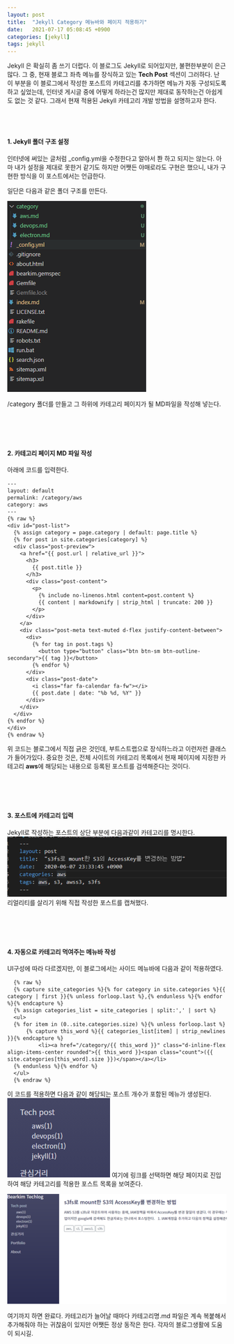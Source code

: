 ```yaml
---
layout: post
title:  "Jekyll Category 메뉴바와 페이지 적용하기"
date:   2021-07-17 05:08:45 +0900
categories: [jekyll]
tags: jekyll
---
```


Jekyll 은 확실히 좀 쓰기 더럽다. 이 블로그도 Jekyll로 되어있지만, 불편한부분이 은근 많다. 그 중, 현재 블로그 좌측 메뉴를 장식하고 있는 **Tech Post** 섹션이 그러하다. 
난 이 부분을 이 블로그에서 작성한 포스트의 카테고리를 추가하면 메뉴가 자동 구성되도록 하고 싶었는데, 인터넷 게시글 중에 어떻게 하라는건 많지만 제대로 동작하는건 아쉽게도 없는 것 같다. 그래서 현재 적용된 Jekyll 카테고리 개발 방법을 설명하고자 한다.

  
## &nbsp;
#### 1. Jekyll 폴더 구조 설정

인터넷에 써있는 글처럼 _config.yml을 수정한다고 알아서 쫜 하고 되지는 않는다.
아마 내가 설정을 제대로 못한거 같기도 하지만 어쨋든 야매로라도 구현은 했으니, 내가 구현한 방식을 이 포스트에서는 언급한다.

일단은 다음과 같은 폴더 구조를 만든다.

![category 폴더 구조](/assets/posts/2021-07-17/01.png)

/category 폴더를 만들고 그 하위에 카테고리 페이지가 될 MD파일을 작성해 넣는다.

# &nbsp;
#### 2. 카테고리 페이지 MD 파일 작성

아래에 코드를 입력한다.
```
---
layout: default
permalink: /category/aws
category: aws
---
{% raw %}
<div id="post-list">
  {% assign category = page.category | default: page.title %}
  {% for post in site.categories[category] %}
  <div class="post-preview">
    <a href="{{ post.url | relative_url }}">
      <h3>
        {{ post.title }}
      </h3>
      <div class="post-content">
        <p>
          {% include no-linenos.html content=post.content %}
          {{ content | markdownify | strip_html | truncate: 200 }}
        </p> 
      </div>
    </a>
    <div class="post-meta text-muted d-flex justify-content-between">
      <div>
        {% for tag in post.tags %}
          <button type="button" class="btn btn-sm btn-outline-secondary">{{ tag }}</button>
        {% endfor %}
      </div>
      <div class="post-date">
        <i class="far fa-calendar fa-fw"></i>
        {{ post.date | date: "%b %d, %Y" }}
      </div>
    </div>
  </div> 
{% endfor %}
</div>
{% endraw %}
```

위 코드는 블로그에서 직접 긁은 것인데, 부트스트랩으로 장식하느라고 이런저런 클래스가 들어가있다. 중요한 것은, 전체 사이트의 카테고리 목록에서 현재 페이지에 지정한 카테고리 **aws**에 해당되는 내용으로 등록된 포스트를 검색해준다는 것이다.

# &nbsp;
#### 3. 포스트에 카테고리 입력
Jekyll로 작성하는 포스트의 상단 부분에 다음과같이 카테고리를 명시한다.
![post 상단 카테고리 입력](/assets/posts/2021-07-17/02.png)
리얼리티를 살리기 위해 직접 작성한 포스트를 캡쳐했다.


# &nbsp;
#### 4. 자동으로 카테고리 먹여주는 메뉴바 작성

UI구성에 따라 다르겠지만, 이 블로그에서는 사이드 메뉴바에 다음과 같이 적용하였다.
```
  {% raw %}
  {% capture site_categories %}{% for category in site.categories %}{{ category | first }}{% unless forloop.last %},{% endunless %}{% endfor %}{% endcapture %}
  {% assign categories_list = site_categories | split:',' | sort %}
  <ul>
  {% for item in (0..site.categories.size) %}{% unless forloop.last %}
      {% capture this_word %}{{ categories_list[item] | strip_newlines }}{% endcapture %}
          <li><a href="/category/{{ this_word }}" class="d-inline-flex align-items-center rounded">{{ this_word }}<span class="count">({{ site.categories[this_word].size }})</span></a></li>
  {% endunless %}{% endfor %}
  </ul>
  {% endraw %}
```


이 코드를 적용하면 다음과 같이 해당되는 포스트 개수가 포함된 메뉴가 생성된다.
![category 폴더 구조](/assets/posts/2021-07-17/03.png)
여기에 링크를 선택하면 해당 페이지로 진입하여 해당 카테고리를 적용한 포스트 목록을 보여준다.

![category 폴더 구조](/assets/posts/2021-07-17/04.png)

여기까지 하면 완료다. 카테고리가 늘어날 때마다 카테고리명.md 파일은 계속 복붙해서 추가해줘야 하는 귀찮음이 있지만 어쨋든 정상 동작은 한다. 각자의 블로그생활에 도움이 되시길.

